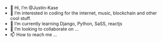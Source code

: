 - 👋 Hi, I’m @Justin-Kase
- 👀 I’m interested in coding for the internet, music, blockchain and other cool stuff. 
- 🌱 I’m currently learning Django, Python, SaSS, reactjs
- 💞️ I’m looking to collaborate on ...
- 📫 How to reach me ...

<!---
Justin-Kase/Justin-Kase is a ✨ special ✨ repository because its `README.md` (this file) appears on your GitHub profile.
You can click the Preview link to take a look at your changes.
--->
